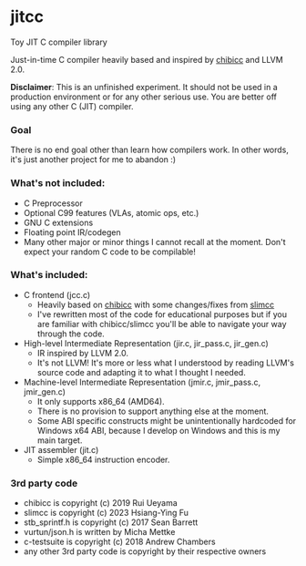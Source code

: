 # jitcc
Toy JIT C compiler library

Just-in-time C compiler heavily based and inspired by [chibicc](https://github.com/rui314/chibicc) and LLVM 2.0.

**Disclaimer**: This is an unfinished experiment. It should not be used in a production environment or for any other serious use. You are better off using any other C (JIT) compiler.

### Goal

There is no end goal other than learn how compilers work. In other words, it's just another project for me to abandon :)

### What's not included:

- C Preprocessor
- Optional C99 features (VLAs, atomic ops, etc.)
- GNU C extensions
- Floating point IR/codegen
- Many other major or minor things I cannot recall at the moment. Don't expect your random C code to be compilable!

### What's included:

- C frontend (jcc.c)
    - Heavily based on [chibicc](https://github.com/rui314/chibicc) with some changes/fixes from [slimcc](https://github.com/fuhsnn/slimcc/tree/main)
    - I've rewritten most of the code for educational purposes but if you are familiar with chibicc/slimcc you'll be able to navigate your way through the code.
- High-level Intermediate Representation (jir.c, jir_pass.c, jir_gen.c)
    - IR inspired by LLVM 2.0.
    - It's not LLVM! It's more or less what I understood by reading LLVM's source code and adapting it to what I thought I needed.
- Machine-level Intermediate Representation (jmir.c, jmir_pass.c, jmir_gen.c)
    - It only supports x86_64 (AMD64).
    - There is no provision to support anything else at the moment.
    - Some ABI specific constructs might be unintentionally hardcoded for Windows x64 ABI, because I develop on Windows and this is my main target.
- JIT assembler (jit.c)
    - Simple x86_64 instruction encoder.

### 3rd party code

- chibicc is copyright (c) 2019 Rui Ueyama
- slimcc is copyright (c) 2023 Hsiang-Ying Fu
- stb_sprintf.h is copyright (c) 2017 Sean Barrett
- vurtun/json.h is written by Micha Mettke
- c-testsuite is copyright (c) 2018 Andrew Chambers
- any other 3rd party code is copyright by their respective owners
